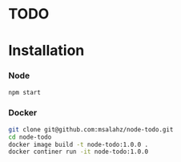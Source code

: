 # TODO


# Installation 

### Node

```bash
npm start
```

### Docker
```bash
git clone git@github.com:msalahz/node-todo.git
cd node-todo
docker image build -t node-todo:1.0.0 .
docker continer run -it node-todo:1.0.0 
```